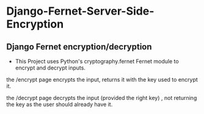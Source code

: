 # Django-Fernet-Server-Side-Encryption
## Django Fernet encryption/decryption

* This Project uses Python's cryptography.fernet Fernet module to encrypt and decrypt inputs.

the /encrypt page encrypts the input, returns it with the key used to encrypt it.

the /decrypt page decrypts the input (provided the right key) , not returning the key as the user should already have it.
